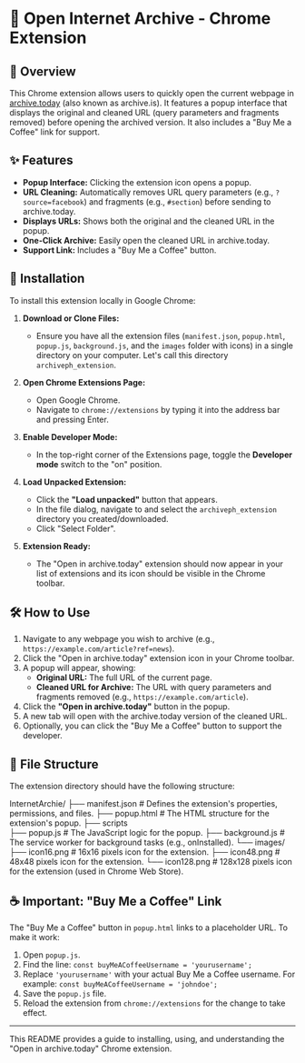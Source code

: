 # 📂 Open Internet Archive - Chrome Extension

## 📜 Overview

This Chrome extension allows users to quickly open the current webpage in [archive.today](https://archive.today) (also known as archive.is). It features a popup interface that displays the original and cleaned URL (query parameters and fragments removed) before opening the archived version. It also includes a "Buy Me a Coffee" link for support.

## ✨ Features

* **Popup Interface:** Clicking the extension icon opens a popup.
* **URL Cleaning:** Automatically removes URL query parameters (e.g., `?source=facebook`) and fragments (e.g., `#section`) before sending to archive.today.
* **Displays URLs:** Shows both the original and the cleaned URL in the popup.
* **One-Click Archive:** Easily open the cleaned URL in archive.today.
* **Support Link:** Includes a "Buy Me a Coffee" button.

## 🚀 Installation

To install this extension locally in Google Chrome:

1.  **Download or Clone Files:**
    * Ensure you have all the extension files (`manifest.json`, `popup.html`, `popup.js`, `background.js`, and the `images` folder with icons) in a single directory on your computer. Let's call this directory `archiveph_extension`.

2.  **Open Chrome Extensions Page:**
    * Open Google Chrome.
    * Navigate to `chrome://extensions` by typing it into the address bar and pressing Enter.

3.  **Enable Developer Mode:**
    * In the top-right corner of the Extensions page, toggle the **Developer mode** switch to the "on" position.

4.  **Load Unpacked Extension:**
    * Click the **"Load unpacked"** button that appears.
    * In the file dialog, navigate to and select the `archiveph_extension` directory you created/downloaded.
    * Click "Select Folder".

5.  **Extension Ready:**
    * The "Open in archive.today" extension should now appear in your list of extensions and its icon should be visible in the Chrome toolbar.

## 🛠️ How to Use

1.  Navigate to any webpage you wish to archive (e.g., `https://example.com/article?ref=news`).
2.  Click the "Open in archive.today" extension icon in your Chrome toolbar.
3.  A popup will appear, showing:
    * **Original URL:** The full URL of the current page.
    * **Cleaned URL for Archive:** The URL with query parameters and fragments removed (e.g., `https://example.com/article`).
4.  Click the **"Open in archive.today"** button in the popup.
5.  A new tab will open with the archive.today version of the cleaned URL.
6.  Optionally, you can click the "Buy Me a Coffee" button to support the developer. 

## 📁 File Structure

The extension directory should have the following structure:


InternetArchie/
├── manifest.json         # Defines the extension's properties, permissions, and files.
├── popup.html            # The HTML structure for the extension's popup.
├── scripts     
├── popup.js              # The JavaScript logic for the popup.
├── background.js         # The service worker for background tasks (e.g., onInstalled).
└── images/
├── icon16.png        # 16x16 pixels icon for the extension.
├── icon48.png        # 48x48 pixels icon for the extension.
└── icon128.png       # 128x128 pixels icon for the extension (used in Chrome Web Store).


## ☕ Important: "Buy Me a Coffee" Link

The "Buy Me a Coffee" button in `popup.html` links to a placeholder URL. To make it work:

1.  Open `popup.js`.
2.  Find the line: `const buyMeACoffeeUsername = 'yourusername';`
3.  Replace `'yourusername'` with your actual Buy Me a Coffee username.
    For example: `const buyMeACoffeeUsername = 'johndoe';`
4.  Save the `popup.js` file.
5.  Reload the extension from `chrome://extensions` for the change to take effect.

---

This README provides a guide to installing, using, and understanding the "Open in archive.today" Chrome extension.
